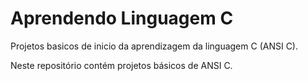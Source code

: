 # Aprendendo Linguagem C
 Projetos basicos de inicio da aprendizagem da linguagem C (ANSI C).

Neste repositório contém projetos básicos de ANSI C.